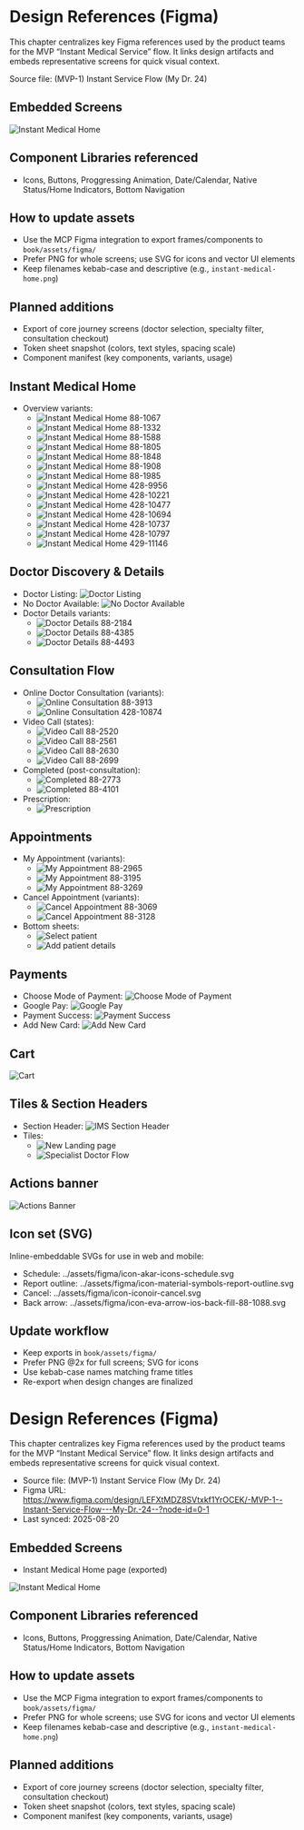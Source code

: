 # Design References (Figma)

This chapter centralizes key Figma references used by the product teams for the MVP “Instant Medical Service” flow. It links design artifacts and embeds representative screens for quick visual context.

Source file: (MVP-1) Instant Service Flow (My Dr. 24)

## Embedded Screens

![Instant Medical Home](../assets/figma/instant-medical-home.png)

## Component Libraries referenced

- Icons, Buttons, Proggressing Animation, Date/Calendar, Native Status/Home Indicators, Bottom Navigation

## How to update assets

- Use the MCP Figma integration to export frames/components to `book/assets/figma/`
- Prefer PNG for whole screens; use SVG for icons and vector UI elements
- Keep filenames kebab-case and descriptive (e.g., `instant-medical-home.png`)

## Planned additions

- Export of core journey screens (doctor selection, specialty filter, consultation checkout)
- Token sheet snapshot (colors, text styles, spacing scale)
- Component manifest (key components, variants, usage)

## Instant Medical Home

- Overview variants:
	- ![Instant Medical Home 88-1067](../assets/figma/instant-medical-home-88-1067.png)
	- ![Instant Medical Home 88-1332](../assets/figma/instant-medical-home-88-1332.png)
	- ![Instant Medical Home 88-1588](../assets/figma/instant-medical-home-88-1588.png)
	- ![Instant Medical Home 88-1805](../assets/figma/instant-medical-home-88-1805.png)
	- ![Instant Medical Home 88-1848](../assets/figma/instant-medical-home-88-1848.png)
	- ![Instant Medical Home 88-1908](../assets/figma/instant-medical-home-88-1908.png)
	- ![Instant Medical Home 88-1985](../assets/figma/instant-medical-home-88-1985.png)
	- ![Instant Medical Home 428-9956](../assets/figma/instant-medical-home-428-9956.png)
	- ![Instant Medical Home 428-10221](../assets/figma/instant-medical-home-428-10221.png)
	- ![Instant Medical Home 428-10477](../assets/figma/instant-medical-home-428-10477.png)
	- ![Instant Medical Home 428-10694](../assets/figma/instant-medical-home-428-10694.png)
	- ![Instant Medical Home 428-10737](../assets/figma/instant-medical-home-428-10737.png)
	- ![Instant Medical Home 428-10797](../assets/figma/instant-medical-home-428-10797.png)
	- ![Instant Medical Home 429-11146](../assets/figma/instant-medical-home-429-11146.png)

## Doctor Discovery & Details

- Doctor Listing: ![Doctor Listing](../assets/figma/doctor-listing-428-11023.png)
- No Doctor Available: ![No Doctor Available](../assets/figma/no-doctor-available-88-2263.png)
- Doctor Details variants:
	- ![Doctor Details 88-2184](../assets/figma/doctor-details-88-2184.png)
	- ![Doctor Details 88-4385](../assets/figma/doctor-details-88-4385.png)
	- ![Doctor Details 88-4493](../assets/figma/doctor-details-88-4493.png)

## Consultation Flow

- Online Doctor Consultation (variants):
	- ![Online Consultation 88-3913](../assets/figma/online-doctor-consultation-88-3913.png)
	- ![Online Consultation 428-10874](../assets/figma/online-doctor-consultation-428-10874.png)
- Video Call (states):
	- ![Video Call 88-2520](../assets/figma/video-call-88-2520.png)
	- ![Video Call 88-2561](../assets/figma/video-call-88-2561.png)
	- ![Video Call 88-2630](../assets/figma/video-call-88-2630.png)
	- ![Video Call 88-2699](../assets/figma/video-call-88-2699.png)
- Completed (post-consultation):
	- ![Completed 88-2773](../assets/figma/completed-88-2773.png)
	- ![Completed 88-4101](../assets/figma/completed-88-4101.png)
- Prescription:
	- ![Prescription](../assets/figma/prescription-88-2863.png)

## Appointments

- My Appointment (variants):
	- ![My Appointment 88-2965](../assets/figma/my-appointment-88-2965.png)
	- ![My Appointment 88-3195](../assets/figma/my-appointment-88-3195.png)
	- ![My Appointment 88-3269](../assets/figma/my-appointment-88-3269.png)
- Cancel Appointment (variants):
	- ![Cancel Appointment 88-3069](../assets/figma/cancel-appointment-88-3069.png)
	- ![Cancel Appointment 88-3128](../assets/figma/cancel-appointment-88-3128.png)
- Bottom sheets:
	- ![Select patient](../assets/figma/select-patient-bottom-sheet-88-4058.png)
	- ![Add patient details](../assets/figma/add-patient-details-bottom-sheet-88-4067.png)

## Payments

- Choose Mode of Payment: ![Choose Mode of Payment](../assets/figma/choose-mode-of-payment-88-3553.png)
- Google Pay: ![Google Pay](../assets/figma/google-pay-screen-88-3709.png)
- Payment Success: ![Payment Success](../assets/figma/payment-success-88-3713.png)
- Add New Card: ![Add New Card](../assets/figma/add-new-card-88-3748.png)

## Cart

![Cart](../assets/figma/cart-88-4239.png)

## Tiles & Section Headers

- Section Header: ![IMS Section Header](../assets/figma/section-header-instant-medical-service-88-4098.png)
- Tiles:
	- ![New Landing page](../assets/figma/tile-new-landing-page-429-11471.png)
	- ![Specialist Doctor Flow](../assets/figma/tile-specialist-doctor-flow-428-9953.png)

## Actions banner

![Actions Banner](../assets/figma/actions-banner-88-3904.png)

## Icon set (SVG)

Inline-embeddable SVGs for use in web and mobile:

- Schedule: ../assets/figma/icon-akar-icons-schedule.svg
- Report outline: ../assets/figma/icon-material-symbols-report-outline.svg
- Cancel: ../assets/figma/icon-iconoir-cancel.svg
- Back arrow: ../assets/figma/icon-eva-arrow-ios-back-fill-88-1088.svg

## Update workflow

- Keep exports in `book/assets/figma/`
- Prefer PNG @2x for full screens; SVG for icons
- Use kebab-case names matching frame titles
- Re-export when design changes are finalized
# Design References (Figma)

This chapter centralizes key Figma references used by the product teams for the MVP “Instant Medical Service” flow. It links design artifacts and embeds representative screens for quick visual context.

- Source file: (MVP-1) Instant Service Flow (My Dr. 24)
- Figma URL: https://www.figma.com/design/LEFXtMDZ8SVtxkf1YrOCEK/-MVP-1--Instant-Service-Flow---My-Dr.-24--?node-id=0-1
- Last synced: 2025-08-20

## Embedded Screens

- Instant Medical Home page (exported)

![Instant Medical Home](../assets/figma/instant-medical-home.png)

## Component Libraries referenced

- Icons, Buttons, Proggressing Animation, Date/Calendar, Native Status/Home Indicators, Bottom Navigation

## How to update assets

- Use the MCP Figma integration to export frames/components to `book/assets/figma/`
- Prefer PNG for whole screens; use SVG for icons and vector UI elements
- Keep filenames kebab-case and descriptive (e.g., `instant-medical-home.png`)

## Planned additions

- Export of core journey screens (doctor selection, specialty filter, consultation checkout)
- Token sheet snapshot (colors, text styles, spacing scale)
- Component manifest (key components, variants, usage)
